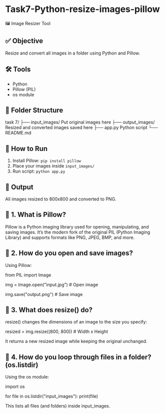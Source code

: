 # Task7-Python-resize-images-pillow
🖼️ Image Resizer Tool

## ✅ Objective
Resize and convert all images in a folder using Python and Pillow.

## 🛠 Tools
- Python
- Pillow (PIL)
- os module

##  📁 Folder Structure

task 7/
├── input_images/  Put original images here
├── output_images/  Resized and converted images saved here
├── app.py  Python script
└── README.md

##  🚀 How to Run
1. Install Pillow: `pip install pillow`
2. Place your images inside `input_images/`
3. Run script: `python app.py`

## 🎯 Output
All images resized to 800x800 and converted to PNG.

## 🧠 1. What is Pillow?
Pillow is a Python imaging library used for opening, manipulating, and saving images.
It’s the modern fork of the original PIL (Python Imaging Library) and supports formats like PNG, JPEG, BMP, and more.

## 📂 2. How do you open and save images?
Using Pillow:

from PIL import Image

img = Image.open("input.jpg")      # Open image

img.save("output.png")             # Save image

## 📏 3. What does resize() do?
resize() changes the dimensions of an image to the size you specify:

resized = img.resize((800, 800))  # Width x Height

It returns a new resized image while keeping the original unchanged.

## 📁 4. How do you loop through files in a folder? (os.listdir)
Using the os module:

import os

for file in os.listdir("input_images"):
    print(file)

This lists all files (and folders) inside input_images.
